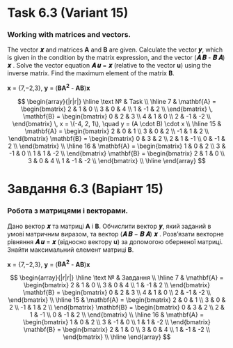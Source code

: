 # Task 6.3 (Variant 15)
### Working with matrices and vectors.
The vector **𝒙** and matrices **A** and **B** are given. Calculate the vector **𝒚**, 
which is given in the condition by the matrix expression, and the vector 
(**𝑨 𝑩** - **𝑩 𝑨**) **𝒙** . Solve the vector equation **𝑨 𝒖** = **𝒙** 
(relative to the vector **u**) using the inverse matrix. Find the maximum 
element of the matrix **B**.

**x** = {7,−2,3}, **y** = (**BA<sup>2</sup>** - **AB**)**x**

$$
\begin{array}{|r|r|}
\hline
\text № & Task \\
\hline
7 & 
 \mathbf{A} =
\begin{bmatrix}
  2 & 1 & 0 \\
  3 & 0 & 4 \\
  1 & -1 & 2 \\
\end{bmatrix}
\,
\mathbf{B} =
\begin{bmatrix}
  0 & 2 & 3 \\
  4 & 1 & 0 \\
  2 & -1 & -2 \\
\end{bmatrix}
\, x = \(-4, 2, 1\), \quad y = (A \cdot B) \cdot x
\\
\hline
 15 & 
\mathbf{A} =
\begin{bmatrix}
  2 & 0 & 1 \\
  3 & 0 & 2 \\
  -1 & 1 & 2 \\
\end{bmatrix}
\mathbf{B} =
\begin{bmatrix}
  0 & 3 & 2 \\
  2 & 1 & -1 \\
  0 & -1 & 2 \\
\end{bmatrix}
\\
\hline
16 & 
 \mathbf{A} =
\begin{bmatrix}
  1 & 0 & 2 \\
  3 & -1 & 0 \\
  1 & 1 & -2 \\
\end{bmatrix}
\mathbf{B} =
\begin{bmatrix}
  2 & 1 & 0 \\
  3 & 0 & 4 \\
  1 & -1 & -2 \\
\end{bmatrix}
\\
\hline
\end{array}
$$

# Завдання 6.3 (Варіант 15) 
### Робота з матрицями і векторами.
Дано вектор **𝒙** та матриці **A** і **B**. Обчислити вектор **𝒚**, який заданий в умові
матричним виразом, та вектор (**𝑨 𝑩** − **𝑩 𝑨**) **𝒙** . Розв’язати векторне рівняння 
**𝑨 𝒖** = **𝒙** (відносно вектору **u**) за допомогою оберненої матриці. Знайти 
максимальний елемент матриці **В**.

**x** = {7,−2,3}, **y** = (**BA<sup>2</sup>** - **AB**)**x**

$$
\begin{array}{|r|r|}
\hline
\text № & Завдання \\
\hline
7 & 
 \mathbf{A} =
\begin{bmatrix}
  2 & 1 & 0 \\
  3 & 0 & 4 \\
  1 & -1 & 2 \\
\end{bmatrix}
\mathbf{B} =
\begin{bmatrix}
  0 & 2 & 3 \\
  4 & 1 & 0 \\
  2 & -1 & -2 \\
\end{bmatrix}
\\
\hline
 15 & 
\mathbf{A} =
\begin{bmatrix}
  2 & 0 & 1 \\
  3 & 0 & 2 \\
  -1 & 1 & 2 \\
\end{bmatrix}
\mathbf{B} =
\begin{bmatrix}
  0 & 3 & 2 \\
  2 & 1 & -1 \\
  0 & -1 & 2 \\
\end{bmatrix}
\\
\hline
16 & 
 \mathbf{A} =
\begin{bmatrix}
  1 & 0 & 2 \\
  3 & -1 & 0 \\
  1 & 1 & -2 \\
\end{bmatrix}
\mathbf{B} =
\begin{bmatrix}
  2 & 1 & 0 \\
  3 & 0 & 4 \\
  1 & -1 & -2 \\
\end{bmatrix}
\\
\hline
\end{array}
$$
